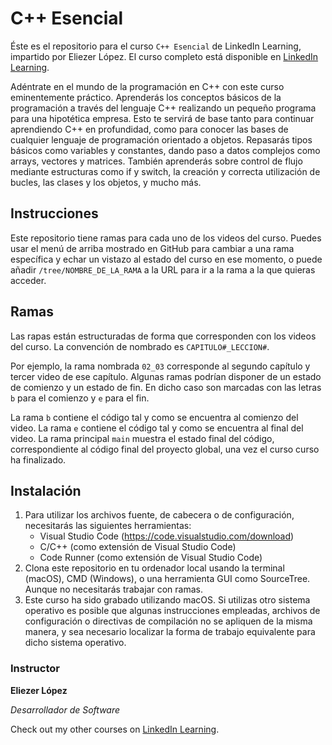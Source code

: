 # C++ Esencial
Éste es el repositorio para el curso `C++ Esencial` de LinkedIn Learning, impartido por Eliezer López. El curso completo está disponible en [LinkedIn Learning](https://www.linkedin.com/learning/c-plus-plus-esencial).

Adéntrate en el mundo de la programación en C++ con este curso eminentemente práctico. Aprenderás los conceptos básicos de la programación a través del lenguaje C++ realizando un pequeño programa para una hipotética empresa. Esto te servirá de base tanto para continuar aprendiendo C++ en profundidad, como para conocer las bases de cualquier lenguaje de programación orientado a objetos. Repasarás tipos básicos como variables y constantes, dando paso a datos complejos como arrays, vectores y matrices. También aprenderás sobre control de flujo mediante estructuras como if y switch, la creación y correcta utilización de bucles, las clases y los objetos, y mucho más.

## Instrucciones
Este repositorio tiene ramas para cada uno de los videos del curso. Puedes usar el menú de arriba mostrado en GitHub para cambiar a una rama específica y echar un vistazo al estado del curso en ese momento, o puede añadir `/tree/NOMBRE_DE_LA_RAMA` a la URL para ir a la rama a la que quieras acceder.

## Ramas
Las rapas están estructuradas de forma que corresponden con los videos del curso. La convención de nombrado es `CAPITULO#_LECCION#`.

Por ejemplo, la rama nombrada `02_03` corresponde al segundo capítulo y tercer video de ese capítulo. Algunas ramas podrían disponer de un estado de comienzo y un estado de fin. En dicho caso son marcadas con las letras `b` para el comienzo y `e` para el fin.

La rama `b` contiene el código tal y como se encuentra al comienzo del video. La rama `e` contiene el código tal y como se encuentra al final del video. La rama principal `main` muestra el estado final del código, correspondiente al código final del proyecto global, una vez el curso curso ha finalizado.

## Instalación
1. Para utilizar los archivos fuente, de cabecera o de configuración, necesitarás las siguientes herramientas:
	- Visual Studio Code (https://code.visualstudio.com/download)
	- C/C++ (como extensión de Visual Studio Code)
	- Code Runner (como extensión de Visual Studio Code)
2. Clona este repositorio en tu ordenador local usando la terminal (macOS), CMD (Windows), o una herramienta GUI como SourceTree. Aunque no necesitarás trabajar con ramas.
3. Este curso ha sido grabado utilizando macOS. Si utilizas otro sistema operativo es posible que algunas instrucciones empleadas, archivos de configuración o directivas de compilación no se apliquen de la misma manera, y sea necesario localizar la forma de trabajo equivalente para dicho sistema operativo.


### Instructor

**Eliezer López**

_Desarrollador de Software_

Check out my other courses on [LinkedIn Learning](https://www.linkedin.com/learning/instructors/eliezer-lopez?u=104).

